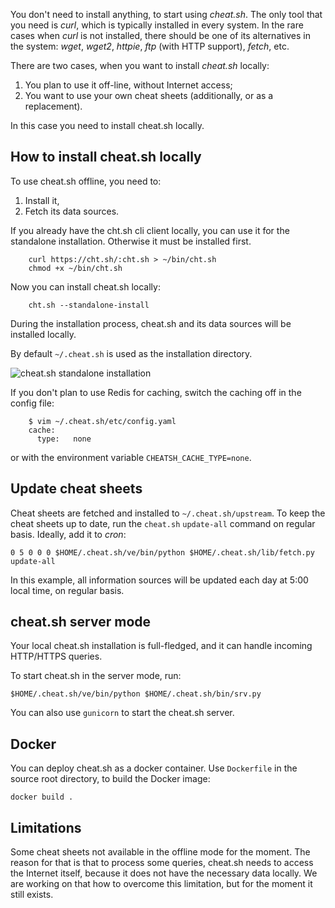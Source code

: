 
You don't need to install anything, to start using *cheat.sh*.
The only tool that you need is *curl*, which is typically installed
in every system. In the rare cases when *curl* is not installed,
there should be one of its alternatives in the system: *wget*, *wget2*,
*httpie*, *ftp* (with HTTP support), *fetch*, etc.

There are two cases, when you want to install *cheat.sh* locally:

1. You plan to use it off-line, without Internet access;
2. You want to use your own cheat sheets (additionally, or as a replacement).

In this case you need to install cheat.sh locally.

## How to install cheat.sh locally

To use cheat.sh offline, you need to:

1. Install it,
2. Fetch its data sources.

If you already have the cht.sh cli client locally,
you can use it for the standalone installation.
Otherwise it must be installed first.

```
    curl https://cht.sh/:cht.sh > ~/bin/cht.sh
    chmod +x ~/bin/cht.sh
```

Now you can install cheat.sh locally:

```
    cht.sh --standalone-install
```

During the installation process, cheat.sh and its
data sources will be installed locally.

By default `~/.cheat.sh` is used as the installation
directory.

![cheat.sh standalone installation](https://user-images.githubusercontent.com/3875145/57986904-ef3f1b80-7a7a-11e9-9531-ef37ec74b03a.png)

If you don't plan to use Redis for caching,
switch the caching off in the config file:

```
    $ vim ~/.cheat.sh/etc/config.yaml
    cache:
      type:   none
```

or with the environment variable `CHEATSH_CACHE_TYPE=none`.

## Update cheat sheets

Cheat sheets are fetched and installed to `~/.cheat.sh/upstream`.
To keep the cheat sheets up to date,
run the `cheat.sh` `update-all` command on regular basis.
Ideally, add it to *cron*:

```
0 5 0 0 0 $HOME/.cheat.sh/ve/bin/python $HOME/.cheat.sh/lib/fetch.py update-all
```

In this example, all information sources will be updated
each day at 5:00 local time, on regular basis.

## cheat.sh server mode

Your local cheat.sh installation is full-fledged, and it can
handle incoming HTTP/HTTPS queries.

To start cheat.sh in the server mode, run:

```
$HOME/.cheat.sh/ve/bin/python $HOME/.cheat.sh/bin/srv.py
```

You can also use `gunicorn` to start the cheat.sh server.


## Docker

You can deploy cheat.sh as a docker container.
Use `Dockerfile` in the source root directory, to build the Docker image:

```
docker build .
```

## Limitations

Some cheat sheets not available in the offline mode
for the moment. The reason for that is that to process some queries,
cheat.sh needs to access the Internet itself, because it does not have
the necessary data locally. We are working on that how to overcome
this limitation, but for the moment it still exists.

